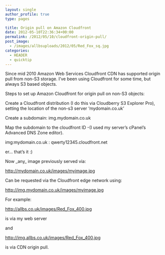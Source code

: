 ```yaml
---
layout: single
author_profile: true
type: pages

title: Origin pull on Amazon Cloudfront
date: 2012-05-10T22:36:34+00:00
permalink: /2012/05/10/cloudfront-origin-pull/
post_image:
  - /images/allbsuploads/2012/05/Red_Fox_sq.jpg
categories:
  - HEADER
  - quicktip
---
```

Since mid 2010 Amazon Web Services Cloudfront CDN has supported origin pull from non-S3 storage. I&#8217;ve been using Cloudfront for some time, but always S3 based objects.

Steps to set up Amazon Cloudfront for origin pull on non-S3 objects:

Create a Cloudfront distribution (I do this via Cloudberry S3 Explorer Pro), setting the location of the non-s3 server &#8216;mydomain.co.uk&#8217;

Create a subdomain: img.mydomain.co.uk

Map the subdomain to the cloudfront ID -(I used my server&#8217;s cPanel&#8217;s Advanced DNS Zone editor).

img:mydomain.co.uk : qwerty12345.cloudfront.net

er&#8230; that&#8217;s it :)

Now \_any\_ image previously served via:

http://mydomain.co.uk/images/myimage.jpg

Can be requested via the Cloudfront edge network using:

http://img.mydomain.co.uk/images/myimage.jpg

For example:

<a title="http://allbs.co.uk/images/Red_Fox_400.jpg" href="/images/Red_Fox_400.jpg" target="_blank">http://allbs.co.uk/images/Red_Fox_400.jpg</a>

is via my web server

and

<a title="http://img.allbs.co.uk/images/Red_Fox_400.jpg" href="http://img.allbs.co.uk/images/Red_Fox_400.jpg" target="_blank">http://img.allbs.co.uk/images/Red_Fox_400.jpg</a>

is via CDN origin pull.
